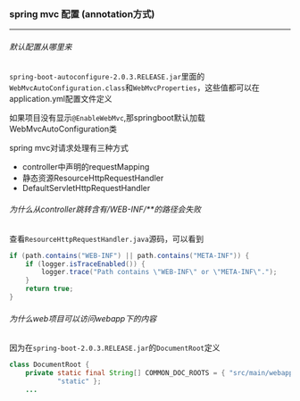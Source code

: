 ### spring mvc 配置  (annotation方式)
---
 ###### 默认配置从哪里来
`spring-boot-autoconfigure-2.0.3.RELEASE.jar`里面的`WebMvcAutoConfiguration.class`和`WebMvcProperties`，这些值都可以在application.yml配置文件定义

如果项目没有显示`@EnableWebMvc`,那springboot默认加载WebMvcAutoConfiguration类

spring mvc对请求处理有三种方式
* controller中声明的requestMapping
* 静态资源ResourceHttpRequestHandler
* DefaultServletHttpRequestHandler

###### 为什么从controller跳转含有/WEB-INF/**的路径会失败

查看`ResourceHttpRequestHandler.java`源码，可以看到
```java
if (path.contains("WEB-INF") || path.contains("META-INF")) {
	if (logger.isTraceEnabled()) {
		logger.trace("Path contains \"WEB-INF\" or \"META-INF\".");
	}
	return true;
}
```

 
###### 为什么web项目可以访问webapp下的内容 

 因为在`spring-boot-2.0.3.RELEASE.jar`的`DocumentRoot`定义
```java
class DocumentRoot {
	private static final String[] COMMON_DOC_ROOTS = { "src/main/webapp", "public",
			"static" };
	...
```

 